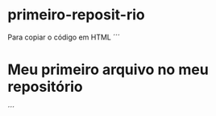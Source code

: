 # primeiro-reposit-rio

Para copiar o código em HTML
´´´
<html>
       <h1> Meu primeiro arquivo no meu repositório</h1>

´´´
